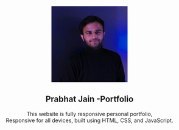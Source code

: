 <div align="center">
  
  <img src="./readme-images/project-logo.png" alt="Alt Text" width="200" height="200" />

  <h2 align="center">Prabhat Jain -Portfolio</h2>

  This website is fully responsive personal portfolio, <br />Responsive for all devices, built using HTML, CSS, and JavaScript.

</div>

